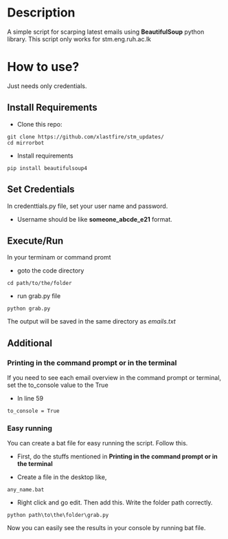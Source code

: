 # Description

A simple script for scarping latest emails using **BeautifulSoup** python library. This script only works for stm.eng.ruh.ac.lk


# How to use?

Just needs only credentials.

## Install Requirements

- Clone this repo:
```
git clone https://github.com/xlastfire/stm_updates/
cd mirrorbot
```

- Install requirements 
```
pip install beautifulsoup4
```
## Set Credentials

In credenttials.py file, set your user name and password.
- Username should be like **someone_abcde_e21** format.


## Execute/Run

In your terminam or command promt
- goto the code directory
```
cd path/to/the/folder
```
- run grab.py file
```
python grab.py
```
The output will be saved in the same directory as _emails.txt_

## Additional

### Printing in the command prompt or in the terminal
If you need to see each email overview in the command prompt or terminal,   set the to_console value to the True

- In line 59
```
to_console = True
```

### Easy running
You can create a bat file for easy running the script. Follow this.

- First, do the stuffs mentioned in **Printing in the command prompt or in the terminal**

- Create a file in the desktop like,
```
any_name.bat
```

- Right click and go edit. Then add this. Write the folder path correctly.
```
python path\to\the\folder\grab.py
```

Now you can easily see the results in your console by running bat file.














